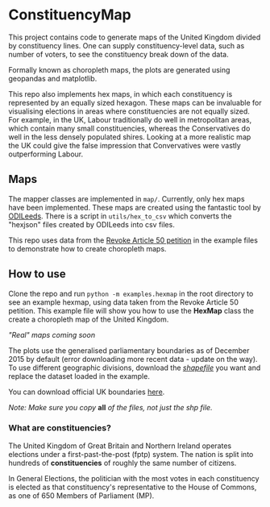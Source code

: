 # ConstituencyMap
This project contains code to generate maps of the United Kingdom divided by constituency lines. One can supply constituency-level data, 
such as number of voters, to see the constituency break down of the data.

Formally known as choropleth maps, the plots are generated using geopandas and matplotlib.

This repo also implements hex maps, in which each constituency is represented by an equally sized hexagon. These maps
can be invaluable for visualising elections in areas where constituencies are not equally sized. For example, in the UK, 
Labour traditionally do well in metropolitan areas, which contain many small constituencies, whereas the Conservatives do well
in the less densely populated shires. Looking at a more realistic map the UK could give the false impression that Convervatives
were vastly outperforming Labour.

## Maps
The mapper classes are implemented in `map/`. Currently, only hex maps have been implemented. These maps are created using the fantastic tool by 
[ODILeeds](https://odileeds.org/projects/hexmaps/constituencies/). There is a script in `utils/hex_to_csv` 
which converts the "hexjson" files created by ODILeeds into csv files.

This repo uses data from the [Revoke Article 50 petition](https://petition.parliament.uk/petitions/241584) in the 
example files to demonstrate how to create choropleth maps.

## How to use
Clone the repo and run `python -m examples.hexmap` in the root directory to see an example hexmap, using 
data taken from the Revoke Article 50 petition.
This example file will show you how to use the **HexMap** class the create a choropleth map of the United Kingdom.


*"Real" maps coming soon*

The plots use the generalised parliamentary boundaries as of December 2015 by default (error downloading more recent data - update on the way). To use different geographic divisions,
download the [*shapefile*](https://www.gislounge.com/what-is-a-shapefile/) you want and replace the dataset loaded in the example.

You can download official UK boundaries [here](https://geoportal.statistics.gov.uk/search?q=Parliamentary%20Generalized%20Clipped%20Boundaries).

_Note: Make sure you copy_ **all** _of the files, not just the shp file._

### What are constituencies?
The United Kingdom of Great Britain and Northern Ireland operates elections under a first-past-the-post (fptp) system.
The nation is split into hundreds of **constituencies** of roughly the same number of citizens. 

In General Elections, the politician with the most votes in each constituency is elected as that constituency's representative to the House of Commons,
as one of 650 Members of Parliament (MP).
